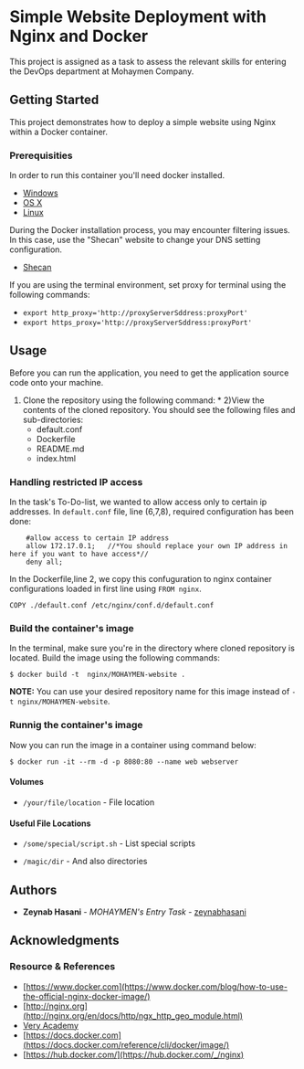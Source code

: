 # Simple Website Deployment with Nginx and Docker
This project is assigned as a task to assess the relevant skills for entering the DevOps department at Mohaymen Company.

## Getting Started
This project demonstrates how to deploy a simple website using Nginx within a Docker container.


### Prerequisities

In order to run this container you'll need docker installed.

* [Windows](https://docs.docker.com/windows/started)
* [OS X](https://docs.docker.com/mac/started/)
* [Linux](https://docs.docker.com/linux/started/)

During the Docker installation process, you may encounter filtering issues. In this case, use the "Shecan" website to change your DNS setting configuration.
* [Shecan](https://shecan.ir/)

If you are using the terminal environment, set proxy for terminal using the following commands:
* `export http_proxy='http://proxyServerSddress:proxyPort'`    
* `export https_proxy='http://proxyServerSddress:proxyPort'`

## Usage


Before you can run the application, you need to get the application source code onto your machine.

1) Clone the repository using the following command:
    * 
2)View the contents of the cloned repository. You should see the following files and sub-directories:
    * default.conf
    * Dockerfile
    * README.md
    * index.html
  
### Handling restricted IP access

In the task's To-Do-list, we wanted to allow access only to certain ip addresses.
In `default.conf` file, line (6,7,8), required configuration has been done:

```shell
    #allow access to certain IP address
    allow 172.17.0.1;   //*You should replace your own IP address in here if you want to have access*//
    deny all;
```

 
 In the Dockerfile,line 2, we copy this confuguration to nginx container configurations loaded in first line using `FROM nginx`.

```shell
COPY ./default.conf /etc/nginx/conf.d/default.conf
```

### Build the container's image
 
In the terminal, make sure you're in the directory where cloned repository is located.
Build the image using the following commands:

```shell
$ docker build -t  nginx/MOHAYMEN-website .
```
**NOTE:** You can use your desired repository name for this image instead of `-t nginx/MOHAYMEN-website`.


### Runnig the container's image
Now you can run the image in a container using command below:

```shell
$ docker run -it --rm -d -p 8080:80 --name web webserver
```

#### Volumes

* `/your/file/location` - File location

#### Useful File Locations

* `/some/special/script.sh` - List special scripts
  
* `/magic/dir` - And also directories



## Authors

* **Zeynab Hasani** - *MOHAYMEN's Entry Task* - [zeynabhasani](https://github.com/zeynabhasani)

## Acknowledgments
### Resource & References
* [https://www.docker.com](https://www.docker.com/blog/how-to-use-the-official-nginx-docker-image/)
* [http://nginx.org](http://nginx.org/en/docs/http/ngx_http_geo_module.html)
* [Very Academy](https://www.youtube.com/watch?v=9bIsFxJoFWY)
* [https://docs.docker.com](https://docs.docker.com/reference/cli/docker/image/)
* [https://hub.docker.com/](https://hub.docker.com/_/nginx)
